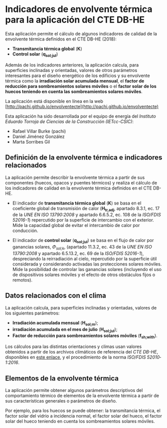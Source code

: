 # Indicadores de envolvente térmica para la aplicación del CTE DB-HE

Esta aplicación permite el cálculo de algunos indicadores de calidad de la envolvente térmica definidos en el CTE DB-HE (2018):

* **Transmitancia térmica global** (**K**)
* **Control solar** (**q<sub>sol;jul</sub>**)

Además de los indicadores anteriores, la aplicación calcula, para superficies inclinadas y orientadas, valores de otros parámetros interesantes para el diseño energético de los edificios y su envolvente térmica como la **irradiación solar acumulada mensual**, el **factor de reducción para sombreamientos solares móviles** o el **factor solar de los huecos teniendo en cuenta las sombreamientos solares móviles**.

La aplicación está disponible en línea en la web [http://pachi.github.io/envolventecte](http://pachi.github.io/envolventecte)

Esta aplicación ha sido desarrollada por el equipo de energía del <i>Instituto Eduardo Torroja de Ciencias de la Construcción (IETcc-CSIC)</i>:

* Rafael Villar Burke (pachi)
* Daniel Jiménez González
* Marta Sorribes Gil

## Definición de la envolvente térmica e indicadores relacionados

La aplicación permite describir la envolvente térmica a partir de sus componentes (huecos, opacos y puentes térmicos) y realiza el cálculo de los indicadores de calidad en la envolvente térmica definidos en el CTE DB-HE.

* El indicador de **transmitancia térmica global** (**K**) se basa en el coeficiente global de transmisión de calor (**H<sub>tr,adj</sub>**, apartado 8.3.1, ec. 17 de la _UNE EN ISO 13790:2008_ y apartado 6.6.5.2, ec. 108 de la _ISO/FDIS 52016-1_) repercutido por la superficie de intercambio con el exterior.<br /> Mide la capacidad global de evitar el intercambio de calor por conducción.

* El indicador de **control solar** (**q<sub>sol;jul</sub>**) se basa en el flujo de calor por ganancias solares, _Φ<sub>sol;k</sub>_, (apartado 11.3.2, ec. 43 de la _UNE EN ISO 13790:2008_ y apartado 6.5.13.2, ec. 69 de la _ISO/FDIS 52016-1_), despreciando la reirradiación al cielo, repercutido por la superficie útil considerada y considerando activadas las protecciones solares móviles.<br /> Mide la posibilidad de controlar las ganancias solares (incluyendo el uso de dispositivos solares móviles y el efecto de otros obstáculos fijos o remotos).

## Datos relacionados con el clima

La aplicación calcula, para superficies inclinadas y orientadas, valores de los siguientes parámetros:

* **Irradiación acumulada mensual** (**H<sub>sol;m</sub>**);
* **irradiación acumulada en el mes de julio** (**H<sub>sol;jul</sub>**);
* **Factor de reducción para sombreamientos solares móviles** (**f<sub>sh;with</sub>**).

Los cálculos para las distintas orientaciones y climas usan valores obtenidos a partir de los archivos climáticos de referencia del _CTE DB-HE_, disponibles en [este enlace](http://www.codigotecnico.org/images/stories/pdf/ahorroEnergia/CTEdatosMET_20140418.zip), y el procedimiento de la norma _ISO/FDIS 52010‐1:2016_.

## Elementos de la envolvente térmica

La aplicación permite obtener algunos parámetros descriptivos del comportamiento térmico de elementos de la envolvente térmica a partir de sus características generales o parámetros de diseño.

Por ejemplo, para los huecos se puede obtener: la transmitancia térmica, el factor solar del vidrio a incidencia normal, el factor solar del hueco, el factor solar del hueco teniendo en cuenta los sombreamientos solares móviles.
